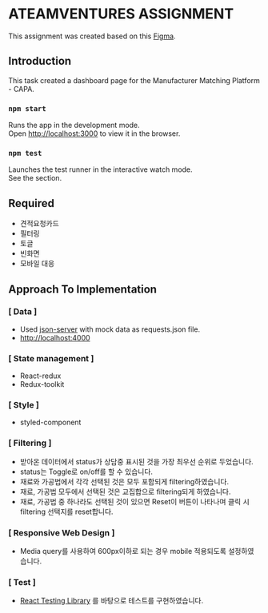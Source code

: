 # ATEAMVENTURES ASSIGNMENT

This assignment was created based on this [Figma](https://www.figma.com/file/eUjS3RZDlexaD12MmwjZ7R/Ateamventures-%ED%94%84%EB%A1%A0%ED%8A%B8%EC%97%94%EB%93%9C-%EC%BD%94%EB%94%A9%ED%85%8C%EC%8A%A4%ED%8A%B8?node-id=0%3A1).

## Introduction

This task created a dashboard page for the Manufacturer Matching Platform - CAPA.

### `npm start`

Runs the app in the development mode.\
Open [http://localhost:3000](http://localhost:3000) to view it in the browser.

### `npm test`

Launches the test runner in the interactive watch mode.\
See the section.

## Required

- 견적요청카드
- 필터링
- 토글
- 빈화면
- 모바일 대응

## Approach To Implementation

### [ Data ]

- Used [json-server](https://github.com/typicode/json-server) with mock data as requests.json file.
- [http://localhost:4000](http://localhost:4000)

### [ State management ]

- React-redux
- Redux-toolkit

### [ Style ]

- styled-component

### [ Filtering ]

- 받아온 데이터에서 status가 상담중 표시된 것을 가장 최우선 순위로 두었습니다.
- status는 Toggle로 on/off를 할 수 있습니다.
- 재료와 가공법에서 각각 선택된 것은 모두 포함되게 filtering하였습니다.
- 재료, 가공법 모두에서 선택된 것은 교집합으로 filtering되게 하였습니다.
- 재료, 가공법 중 하나라도 선택된 것이 있으면 Reset이 버튼이 나타나며 클릭 시 filtering 선택지를 reset합니다.

### [ Responsive Web Design ]

- Media query를 사용하여 600px이하로 되는 경우 mobile 적용되도록 설정하였습니다.

### [ Test ]

- [React Testing Library](https://testing-library.com/docs/react-testing-library/intro/) 를 바탕으로 테스트를 구현하였습니다.

